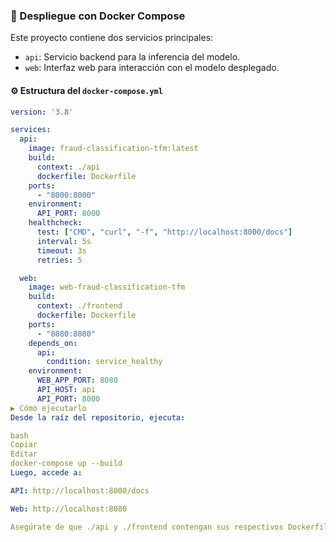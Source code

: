 ### 🐳 Despliegue con Docker Compose

Este proyecto contiene dos servicios principales:

- `api`: Servicio backend para la inferencia del modelo.
- `web`: Interfaz web para interacción con el modelo desplegado.

#### ⚙️ Estructura del `docker-compose.yml`

```yaml
version: '3.8'

services:
  api:
    image: fraud-classification-tfm:latest
    build:
      context: ./api
      dockerfile: Dockerfile
    ports:
      - "8000:8000"
    environment:
      API_PORT: 8000
    healthcheck:
      test: ["CMD", "curl", "-f", "http://localhost:8000/docs"]
      interval: 5s
      timeout: 3s
      retries: 5

  web:
    image: web-fraud-classification-tfm
    build:
      context: ./frontend
      dockerfile: Dockerfile
    ports:
      - "8080:8080"
    depends_on:
      api:
        condition: service_healthy
    environment:
      WEB_APP_PORT: 8080
      API_HOST: api
      API_PORT: 8000
▶️ Cómo ejecutarlo
Desde la raíz del repositorio, ejecuta:

bash
Copiar
Editar
docker-compose up --build
Luego, accede a:

API: http://localhost:8000/docs

Web: http://localhost:8080

Asegúrate de que ./api y ./frontend contengan sus respectivos Dockerfile y requirements.txt.
